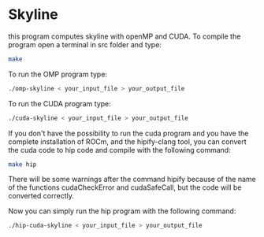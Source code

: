 # Skyline

this program computes skyline with openMP and CUDA.
To compile the program open a terminal in src folder and type:

```bash
make
```

To run the OMP program type:

```bash
./omp-skyline < your_input_file > your_output_file
```

To run the CUDA program type:

```bash
./cuda-skyline < your_input_file > your_output_file
```

If you don't have the possibility to run the cuda program and you have the complete installation of ROCm, and the hipify-clang tool, you can convert the cuda code to hip code and compile with the following command:

```bash
make hip
```

There will be some warnings after the command hipify because of the name of the functions cudaCheckError and cudaSafeCall, but the code will be converted correctly.

Now you can simply run the hip program with the following command:

```bash
./hip-cuda-skyline < your_input_file > your_output_file
```

